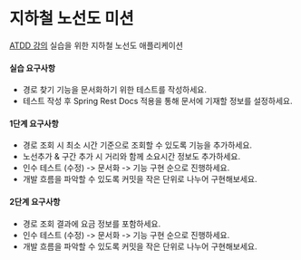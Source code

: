 # 지하철 노선도 미션
[ATDD 강의](https://edu.nextstep.camp/c/R89PYi5H) 실습을 위한 지하철 노선도 애플리케이션

#### 실습 요구사항
 - 경로 찾기 기능을 문서화하기 위한 테스트를 작성하세요.
 - 테스트 작성 후 Spring Rest Docs 적용을 통해 문서에 기재할 정보를 설정하세요.

#### 1단계 요구사항
 - 경로 조회 시 최소 시간 기준으로 조회할 수 있도록 기능을 추가하세요.
 - 노선추가 & 구간 추가 시 거리와 함께 소요시간 정보도 추가하세요.
 - 인수 테스트 (수정) -> 문서화 -> 기능 구현 순으로 진행하세요.
 - 개발 흐름을 파악할 수 있도록 커밋을 작은 단위로 나누어 구현해보세요.

#### 2단계 요구사항
 - 경로 조회 결과에 요금 정보를 포함하세요.
 - 인수 테스트 (수정) -> 문서화 -> 기능 구현 순으로 진행하세요.
 - 개발 흐름을 파악할 수 있도록 커밋을 작은 단위로 나누어 구현해보세요.